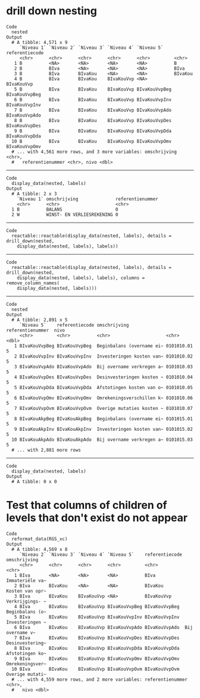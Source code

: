 # drill down nesting

    Code
      nested
    Output
      # A tibble: 4,571 x 9
         `Niveau 1` `Niveau 2` `Niveau 3` `Niveau 4` `Niveau 5`    referentiecode
         <chr>      <chr>      <chr>      <chr>      <chr>         <chr>         
       1 B          <NA>       <NA>       <NA>       <NA>          B             
       2 B          BIva       <NA>       <NA>       <NA>          BIva          
       3 B          BIva       BIvaKou    <NA>       <NA>          BIvaKou       
       4 B          BIva       BIvaKou    BIvaKouVvp <NA>          BIvaKouVvp    
       5 B          BIva       BIvaKou    BIvaKouVvp BIvaKouVvpBeg BIvaKouVvpBeg 
       6 B          BIva       BIvaKou    BIvaKouVvp BIvaKouVvpInv BIvaKouVvpInv 
       7 B          BIva       BIvaKou    BIvaKouVvp BIvaKouVvpAdo BIvaKouVvpAdo 
       8 B          BIva       BIvaKou    BIvaKouVvp BIvaKouVvpDes BIvaKouVvpDes 
       9 B          BIva       BIvaKou    BIvaKouVvp BIvaKouVvpDda BIvaKouVvpDda 
      10 B          BIva       BIvaKou    BIvaKouVvp BIvaKouVvpOmv BIvaKouVvpOmv 
      # ... with 4,561 more rows, and 3 more variables: omschrijving <chr>,
      #   referentienummer <chr>, nivo <dbl>

---

    Code
      display_data(nested, labels)
    Output
      # A tibble: 2 x 3
        `Niveau 1` omschrijving              referentienummer
        <chr>      <chr>                     <chr>           
      1 B          BALANS                    0               
      2 W          WINST- EN VERLIESREKENING 0               

---

    Code
      reactable::reactable(display_data(nested, labels), details = drill_down(nested,
        display_data(nested, labels), labels))

---

    Code
      reactable::reactable(display_data(nested, labels), details = drill_down(nested,
        display_data(nested, labels), labels), columns = remove_column_names(
        display_data(nested, labels)))

---

    Code
      nested
    Output
      # A tibble: 2,891 x 5
         `Niveau 5`    referentiecode omschrijving              referentienummer  nivo
         <chr>         <chr>          <chr>                     <chr>            <dbl>
       1 BIvaKouVvpBeg BIvaKouVvpBeg  Beginbalans (overname ei~ 0101010.01           5
       2 BIvaKouVvpInv BIvaKouVvpInv  Investeringen kosten van~ 0101010.02           5
       3 BIvaKouVvpAdo BIvaKouVvpAdo  Bij overname verkregen a~ 0101010.03           5
       4 BIvaKouVvpDes BIvaKouVvpDes  Desinvesteringen kosten ~ 0101010.04           5
       5 BIvaKouVvpDda BIvaKouVvpDda  Afstotingen kosten van o~ 0101010.05           5
       6 BIvaKouVvpOmv BIvaKouVvpOmv  Omrekeningsverschillen k~ 0101010.06           5
       7 BIvaKouVvpOvm BIvaKouVvpOvm  Overige mutaties kosten ~ 0101010.07           5
       8 BIvaKouAkpBeg BIvaKouAkpBeg  Beginbalans (overname ei~ 0101015.01           5
       9 BIvaKouAkpInv BIvaKouAkpInv  Investeringen kosten van~ 0101015.02           5
      10 BIvaKouAkpAdo BIvaKouAkpAdo  Bij overname verkregen a~ 0101015.03           5
      # ... with 2,881 more rows

---

    Code
      display_data(nested, labels)
    Output
      # A tibble: 0 x 0

# Test that columns of children of levels that don't exist do not appear

    Code
      reformat_data(RGS_xc)
    Output
      # A tibble: 4,569 x 8
         `Niveau 2` `Niveau 3` `Niveau 4` `Niveau 5`    referentiecode omschrijving   
         <chr>      <chr>      <chr>      <chr>         <chr>          <chr>          
       1 BIva       <NA>       <NA>       <NA>          BIva           Immateriële va~
       2 BIva       BIvaKou    <NA>       <NA>          BIvaKou        Kosten van opr~
       3 BIva       BIvaKou    BIvaKouVvp <NA>          BIvaKouVvp     Verkrijgings- ~
       4 BIva       BIvaKou    BIvaKouVvp BIvaKouVvpBeg BIvaKouVvpBeg  Beginbalans (o~
       5 BIva       BIvaKou    BIvaKouVvp BIvaKouVvpInv BIvaKouVvpInv  Investeringen ~
       6 BIva       BIvaKou    BIvaKouVvp BIvaKouVvpAdo BIvaKouVvpAdo  Bij overname v~
       7 BIva       BIvaKou    BIvaKouVvp BIvaKouVvpDes BIvaKouVvpDes  Desinvestering~
       8 BIva       BIvaKou    BIvaKouVvp BIvaKouVvpDda BIvaKouVvpDda  Afstotingen ko~
       9 BIva       BIvaKou    BIvaKouVvp BIvaKouVvpOmv BIvaKouVvpOmv  Omrekeningsver~
      10 BIva       BIvaKou    BIvaKouVvp BIvaKouVvpOvm BIvaKouVvpOvm  Overige mutati~
      # ... with 4,559 more rows, and 2 more variables: referentienummer <chr>,
      #   nivo <dbl>

